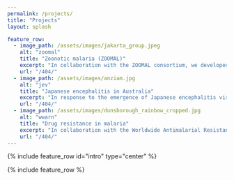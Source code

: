 ```yaml
---
permalink: /projects/
title: "Projects"
layout: splash

feature_row:
  - image_path: /assets/images/jakarta_group.jpeg
    alt: "zoomal"
    title: "Zoonotic malaria (ZOOMAL)"
    excerpt: "In collaboration with the ZOOMAL consortium, we developed geospatial models of the relative risk of zoonotic malaria (*P. knowlesi*) and created structured decision-making workflows to facilitate selection of sites for disease surveillance"
    url: "/404/"
  - image_path: /assets/images/anziam.jpg
    alt: "jev"
    title: "Japanese encephalitis in Australia"
    excerpt: "In response to the emergence of Japanese encephalitis virus on the Australian mainland, we created a geospatial appraisal of disease risk, using ecological niche models of wildlife hosts and vectors and a detailed dataset of virus surveillance and detection"
    url: "/404/"
  - image_path: /assets/images/dunsborough_rainbow_cropped.jpg
    alt: "wwarn"
    title: "Drug resistance in malaria"
    excerpt: "In collaboration with the Worldwide Antimalarial Resistance Network (WWARN), we're developing geospatial models of artemisinin resistance in malaria parasites"
    url: "/404/"
---
```


{% include feature_row id="intro" type="center" %}

{% include feature_row %}